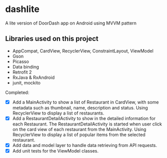 # dashlite
A lite version of DoorDash app on Android using MVVM pattern

## Libraries used on this project
* AppCompat, CardView, RecyclerView, ConstraintLayout, ViewModel
* Gson
* Picasso
* Data binding
* Retrofit 2
* RxJava & RxAndroid
* junit, mockito

Completed:
* [X] Add a MainActivity to show a list of Restaurant in CardView, with some metadata such as thumbnail, name, description and status. Using RecyclerView to display a list of restaurants.
* [X] Add a RestaurantDetailActivity to show in the detailed information for each Restaurant. The RestaurantDetailActivity is started when user click on the card view of each restaurant from the MainActivity. Using RecyclerView to display a list of popular items from the selected restaurant.
* [X] Add data and model layer to handle data retrieving from API requests.
* [X] Add unit tests for the ViewModel classes.
